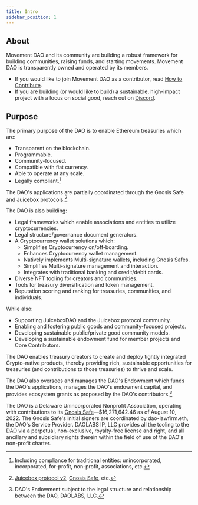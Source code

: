 ```yaml
---
title: Intro
sidebar_position: 1
---
```


## About

Movement DAO and its community are building a robust framework for building communities, raising funds, and starting movements. Movement DAO is transparently owned and operated by its members.
- If you would like to join Movement DAO as a contributor, read [How to Contribute](contribute). 
- If you are building (or would like to build) a sustainable, high-impact project with a focus on social good, reach out on [Discord](https://discord.gg/movexyz).

## Purpose

The primary purpose of the DAO is to enable Ethereum treasuries which are:
- Transparent on the blockchain.
- Programmable.
- Community-focused.
- Compatible with fiat currency.
- Able to operate at any scale.
- Legally compliant.[^1]

The DAO's applications are partially coordinated through the Gnosis Safe and Juicebox protocols.[^2]

The DAO is also building:
- Legal frameworks which enable associations and entities to utilize cryptocurrencies.
- Legal structure/governance document generators.
- A Cryptocurrency wallet solutions which:
  - Simplifies Cryptocurrency on/off-boarding.
  - Enhances Cryptocurrency wallet management.
  - Natively implements Multi-signature wallets, including Gnosis Safes.
  - Simplifies Multi-signature management and interaction.
  - Integrates with traditional banking and credit/debit cards.
- Diverse NFT tooling for creators and communities.
- Tools for treasury diversification and token management.
- Reputation scoring and ranking for treasuries, communities, and individuals.

While also:
- Supporting JuiceboxDAO and the Juicebox protocol community.
- Enabling and fostering public goods and community-focused projects.
- Developing sustainable public/private good community models.
- Developing a sustainable endowment fund for member projects and Core Contributors.

The DAO enables treasury creators to create and deploy tightly integrated Crypto-native products, thereby providing rich, sustainable opportunities for treasuries (and contributions to those treasuries) to thrive and scale.

The DAO also oversees and manages the DAO's Endowment which funds the DAO's applications, manages the DAO's endowment capital, and provides ecosystem grants as proposed by the DAO's contributors.[^3]

The DAO is a Delaware Unincorporated Nonprofit Association, operating with contributions to its [Gnosis Safe](https://etherscan.io/address/0x143cC0A996De329C1C5723Ee4F15D2a40c1203c6)—$16,271,642.46 as of August 10, 2022. The Gnosis Safe's initial signers are coordinated by dao-lawfirm.eth, the DAO's Service Provider. DAOLABS IP, LLC provides all the tooling to the DAO via a perpetual, non-exclusive, royalty-free license and right, and all ancillary and subsidiary rights therein within the field of use of the DAO's non-profit charter.

[^1]: Including compliance for traditional entities: unincorporated, incorporated, for-profit, non-profit, associations, etc.
[^2]: [Juicebox protocol v2](https://info.juicebox.money/dev/resources/addresses), [Gnosis Safe](https://github.com/safe-global/safe-contracts), etc.
[^3]: DAO's Endowment subject to the legal structure and relationship between the DAO, DAOLABS, LLC.
